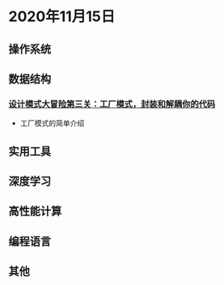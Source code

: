 # 2020年11月15日

## 操作系统

## 数据结构

### [设计模式大冒险第三关：工厂模式，封装和解耦你的代码](https://segmentfault.com/a/1190000038140102)

* 工厂模式的简单介绍

## 实用工具

## 深度学习

## 高性能计算

## 编程语言

## 其他
